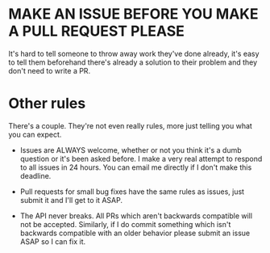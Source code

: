 # MAKE AN ISSUE BEFORE YOU MAKE A PULL REQUEST PLEASE

It's hard to tell someone to throw away work they've done already, it's easy to
tell them beforehand there's already a solution to their problem and they don't
need to write a PR.

# Other rules

There's a couple. They're not even really rules, more just telling you what you
can expect.

* Issues are ALWAYS welcome, whether or not you think it's a dumb question or
  it's been asked before. I make a very real attempt to respond to all issues in
  24 hours. You can email me directly if I don't make this deadline.

* Pull requests for small bug fixes have the same rules as issues, just submit
  it and I'll get to it ASAP.

* The API never breaks. All PRs which aren't backwards compatible will not be
  accepted. Similarly, if I do commit something which isn't backwards compatible
  with an older behavior please submit an issue ASAP so I can fix it.
